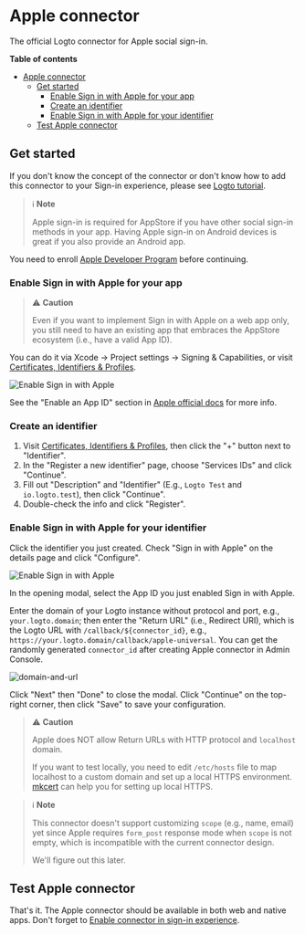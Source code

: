 # Apple connector

The official Logto connector for Apple social sign-in.

**Table of contents**

- [Apple connector](#apple-connector)
  - [Get started](#get-started)
    - [Enable Sign in with Apple for your app](#enable-sign-in-with-apple-for-your-app)
    - [Create an identifier](#create-an-identifier)
    - [Enable Sign in with Apple for your identifier](#enable-sign-in-with-apple-for-your-identifier)
  - [Test Apple connector](#test-apple-connector)

## Get started

If you don't know the concept of the connector or don't know how to add this connector to your Sign-in experience, please see [Logto tutorial](https://docs.logto.io/docs/tutorials/get-started/enable-social-sign-in).

> ℹ️ **Note**
> 
> Apple sign-in is required for AppStore if you have other social sign-in methods in your app.
> Having Apple sign-in on Android devices is great if you also provide an Android app.

You need to enroll [Apple Developer Program](https://developer.apple.com/programs/) before continuing.

### Enable Sign in with Apple for your app

> ⚠️ **Caution**
> 
> Even if you want to implement Sign in with Apple on a web app only, you still need to have an existing app that embraces the AppStore ecosystem (i.e., have a valid App ID).

You can do it via Xcode -> Project settings -> Signing & Capabilities, or visit [Certificates, Identifiers & Profiles](https://developer.apple.com/account/resources/identifiers/list/bundleId).

![Enable Sign in with Apple](/packages/connector-apple/docs/enable-sign-in-with-apple-in-xcode.png)

See the "Enable an App ID" section in [Apple official docs](https://developer.apple.com/documentation/sign_in_with_apple/configuring_your_environment_for_sign_in_with_apple) for more info.

### Create an identifier

1. Visit [Certificates, Identifiers & Profiles](https://developer.apple.com/account/resources/identifiers/list/serviceId), then click the "+" button next to "Identifier".
2. In the "Register a new identifier" page, choose "Services IDs" and click "Continue".
3. Fill out "Description" and "Identifier" (E.g., `Logto Test` and `io.logto.test`), then click "Continue".
4. Double-check the info and click "Register".

### Enable Sign in with Apple for your identifier

Click the identifier you just created. Check "Sign in with Apple" on the details page and click "Configure".

![Enable Sign in with Apple](/packages/connector-apple/docs/enable-sign-in-with-apple.png)

In the opening modal, select the App ID you just enabled Sign in with Apple.

Enter the domain of your Logto instance without protocol and port, e.g., `your.logto.domain`; then enter the "Return URL" (i.e., Redirect URI), which is the Logto URL with `/callback/${connector_id}`, e.g., `https://your.logto.domain/callback/apple-universal`. You can get the randomly generated `connector_id` after creating Apple connector in Admin Console.

![domain-and-url](/packages/connector-apple/docs/domain-and-url.png)

Click "Next" then "Done" to close the modal. Click "Continue" on the top-right corner, then click "Save" to save your configuration.

> ⚠️ **Caution**
> 
> Apple does NOT allow Return URLs with HTTP protocol and `localhost` domain.
> 
> If you want to test locally, you need to edit `/etc/hosts` file to map localhost to a custom domain and set up a local HTTPS environment. [mkcert](https://github.com/FiloSottile/mkcert) can help you for setting up local HTTPS.

> ℹ️ **Note**
> 
> This connector doesn't support customizing `scope` (e.g., name, email) yet since Apple requires `form_post` response mode when `scope` is not empty, which is incompatible with the current connector design.
> 
> We'll figure out this later.

## Test Apple connector

That's it. The Apple connector should be available in both web and native apps. Don't forget to [Enable connector in sign-in experience](https://docs.logto.io/docs/tutorials/get-started/passwordless-sign-in-by-adding-connectors#enable-social-sign-in).
